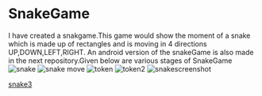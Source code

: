 # SnakeGame
I have created a snakgame.This game would show the moment of a snake which is made up of rectangles  and is moving in 4 directions 
UP,DOWN,LEFT,RIGHT. An android version of the snakeGame is also made in the next repository.Given below are various stages of SnakeGame
![snake](https://cloud.githubusercontent.com/assets/18600300/16041292/24572b92-3252-11e6-8803-b66df08a9e2d.png)
![snake move](https://cloud.githubusercontent.com/assets/18600300/16041435/f31bfc1e-3252-11e6-909a-9d739f3c4bb9.png)
![token](https://cloud.githubusercontent.com/assets/18600300/16159116/7d2bc6c2-34de-11e6-9751-9ad59d3ac6f4.png)
![token2](https://cloud.githubusercontent.com/assets/18600300/16159124/8409d6e6-34de-11e6-9fba-d72c559dcfef.png)
![snakescreenshot](https://cloud.githubusercontent.com/assets/18600300/16168553/527beb60-3528-11e6-9b86-b8baaae23d04.jpg)

[snake3](https://cloud.githubusercontent.com/assets/18600300/16366840/c00efd20-3c3a-11e6-9b9a-ed36b28ad5d7.png)
